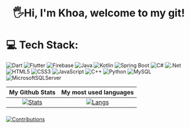 <h1 align="center"> 
  🖐Hi, I'm Khoa, welcome to my git! <height="60"> 
</h1>
    
# 💻 Tech Stack:
![Dart](https://img.shields.io/badge/dart-%230175C2.svg?style=for-the-badge&logo=dart&logoColor=white) ![Flutter](https://img.shields.io/badge/Flutter-%2302569B.svg?style=for-the-badge&logo=Flutter&logoColor=white) ![Firebase](https://img.shields.io/badge/firebase-%23039BE5.svg?style=for-the-badge&logo=firebase) ![Java](https://img.shields.io/badge/java-%23ED8B00.svg?style=for-the-badge&logo=openjdk&logoColor=white) ![Kotlin](https://img.shields.io/badge/kotlin-%237F52FF.svg?style=for-the-badge&logo=kotlin&logoColor=white) ![Spring Boot](https://img.shields.io/badge/Spring%20Boot-%236DB33F.svg?style=for-the-badge&logo=springboot&logoColor=white) ![C#](https://img.shields.io/badge/c%23-%23239120.svg?style=for-the-badge&logo=csharp&logoColor=white) ![.Net](https://img.shields.io/badge/.NET-5C2D91?style=for-the-badge&logo=.net&logoColor=white) ![HTML5](https://img.shields.io/badge/html5-%23E34F26.svg?style=for-the-badge&logo=html5&logoColor=white) ![CSS3](https://img.shields.io/badge/css3-%231572B6.svg?style=for-the-badge&logo=css3&logoColor=white) ![JavaScript](https://img.shields.io/badge/javascript-%23323330.svg?style=for-the-badge&logo=javascript&logoColor=%23F7DF1E) ![C++](https://img.shields.io/badge/c++-%2300599C.svg?style=for-the-badge&logo=c%2B%2B&logoColor=white)  ![Python](https://img.shields.io/badge/python-3670A0?style=for-the-badge&logo=python&logoColor=ffdd54) ![MySQL](https://img.shields.io/badge/mysql-4479A1.svg?style=for-the-badge&logo=mysql&logoColor=white) ![MicrosoftSQLServer](https://img.shields.io/badge/Microsoft%20SQL%20Server-CC2927?style=for-the-badge&logo=microsoft%20sql%20server&logoColor=white)


  
| My Github Stats             | My most used languages |
:-:|:-:
[![Stats](https://acedev003-readme-stats.vercel.app/api?username=fish171204&show_icons=true&theme=radical&count_private=true&hide=issues,contribs)](https://github.com/fish171204)|[![Langs](https://acedev003-readme-stats.vercel.app/api/top-langs/?username=alexcao194&layout=compact&theme=radical&hide=c%2b%2b,c,HTML,CMake,Batchfile,VBscript,autoit)](https://github.com/alexcao194)
</table>
  </div>

###
[![Contributions](https://fabianocouto-activity-graph.vercel.app/graph/?username=fish171204&theme=react-dark)](https://github.com/fish171204)

<!-- Proudly created with GPRM ( https://gprm.itsvg.in ) -->
